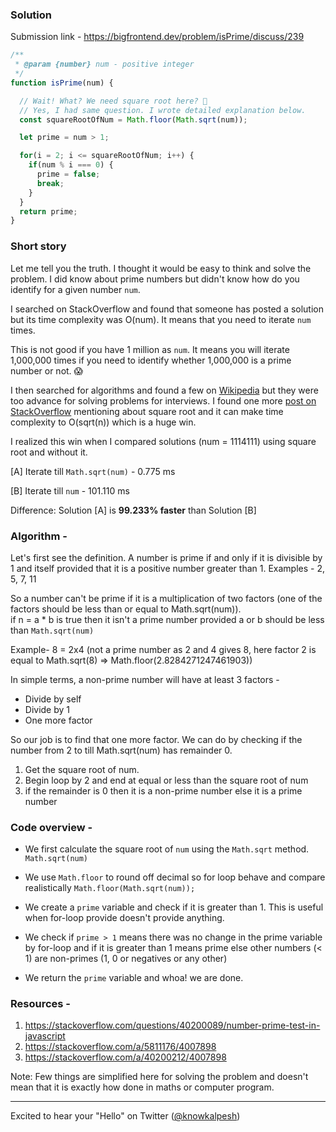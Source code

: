 ### Solution

Submission link - https://bigfrontend.dev/problem/isPrime/discuss/239


```js
/**
 * @param {number} num - positive integer
 */
function isPrime(num) {

  // Wait! What? We need square root here? 🤔
  // Yes, I had same question. I wrote detailed explanation below.
  const squareRootOfNum = Math.floor(Math.sqrt(num));

  let prime = num > 1;

  for(i = 2; i <= squareRootOfNum; i++) {
    if(num % i === 0) {
      prime = false;
      break;
    }
  }
  return prime;
}

```

### Short story

Let me tell you the truth. I thought it would be easy to think and solve the problem. 
I did know about prime numbers but didn't know how do you identify for a given number `num`.

I searched on StackOverflow and found that someone has posted a solution but its time complexity was O(num). 
It means that you need to iterate `num` times.


This is not good if you have 1 million as `num`. 
It means you will iterate 1,000,000 times if you need to identify whether 1,000,000 is a prime number or not. 😱


I then searched for algorithms and found a few on [Wikipedia](https://en.wikipedia.org/wiki/Prime_number) but they were too advance for solving problems for interviews. 
I found one more [post on StackOverflow](https://stackoverflow.com/a/5811176/4007898) mentioning about square root and it can make time complexity to O(sqrt(n)) which is a huge win.

I realized this win when I compared solutions (num = 1114111) using square root and without it.

[A] Iterate till `Math.sqrt(num)` - 0.775 ms

[B] Iterate till `num` - 101.110 ms

Difference: Solution [A] is **99.233% faster** than Solution [B]


### Algorithm - 
Let's first see the definition. A number is prime if and only if it is divisible by 1 and itself provided that it is a positive number greater than 1. 
Examples - 2, 5, 7, 11

So a number can't be prime if it is a multiplication of two factors (one of the factors should be less than or equal to Math.sqrt(num)). <br>
if n = a * b is true then it isn't a prime number provided a or b should be less than `Math.sqrt(num)`

Example- 8 = 2x4 (not a prime number as 2 and 4 gives 8, here factor 2 is equal to Math.sqrt(8) => Math.floor(2.8284271247461903))

In simple terms, a non-prime number will have at least 3 factors - 
- Divide by self
- Divide by 1
- One more factor

So our job is to find that one more factor. We can do by checking if the number from 2 to till Math.sqrt(num) has remainder 0.

1. Get the square root of num.
1. Begin loop by 2 and end at equal or less than the square root of num
1. if the remainder is 0 then it is a non-prime number else it is a prime number

### Code overview -

- We first calculate the square root of `num` using the `Math.sqrt` method. 
`Math.sqrt(num)`

- We use `Math.floor` to round off decimal so for loop behave and compare realistically
`Math.floor(Math.sqrt(num));`

- We create a `prime` variable and check if it is greater than 1. This is useful when for-loop provide doesn't provide anything.

- We check if `prime > 1` means there was no change in the prime variable by for-loop and if it is greater than 1 means prime else other numbers (< 1) are non-primes (1, 0 or negatives or any other)
- We return the `prime` variable and whoa! we are done.

### Resources - 
1. https://stackoverflow.com/questions/40200089/number-prime-test-in-javascript
1. https://stackoverflow.com/a/5811176/4007898
1. https://stackoverflow.com/a/40200212/4007898

Note: Few things are simplified here for solving the problem and doesn't mean that it is exactly how done in maths or computer program.

---
Excited to hear your "Hello" on Twitter ([@knowkalpesh](https://twitter.com/knowkalpesh))
